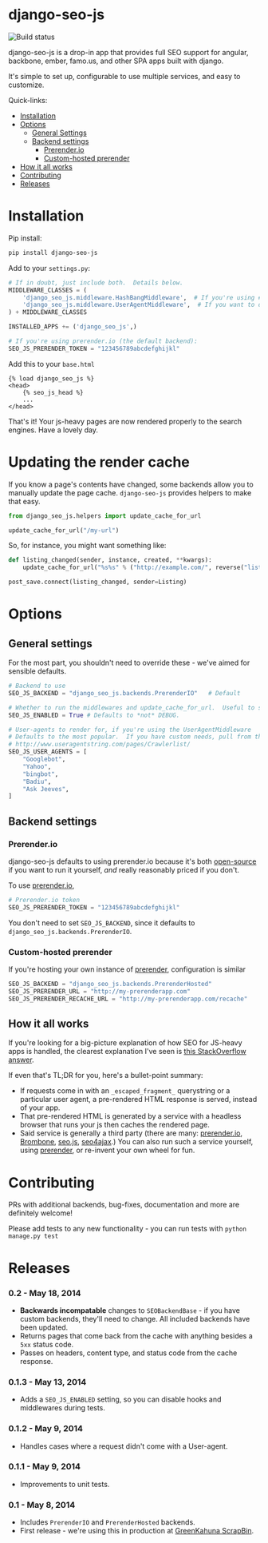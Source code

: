 django-seo-js
=============

![Build status](https://circleci.com/gh/greenkahuna/django-seo-js.png?circle-token=90ca5d5cbeb2af20bc378faf1b196e6c03e69f26)

django-seo-js is a drop-in app that provides full SEO support for angular, backbone, ember, famo.us, and other SPA apps built with django.

It's simple to set up, configurable to use multiple services, and easy to customize.

Quick-links:
- [Installation](README.md#installation)
- [Options](README.md#options)
    - [General Settings](README.md#General-Settings)
    - [Backend settings](README.md#Backend-settings)
        - [Prerender.io](README.md#Prerender-io)
        - [Custom-hosted prerender](README.md#custom-hosted-prerender)
- [How it all works](README.md#how-it-all-works)
- [Contributing](README.md#contributing)
- [Releases](README.md#releases)


# Installation

Pip install:

```bash
pip install django-seo-js
```


Add to your `settings.py`:

```python
# If in doubt, just include both.  Details below.
MIDDLEWARE_CLASSES = (
    'django_seo_js.middleware.HashBangMiddleware',  # If you're using #!
    'django_seo_js.middleware.UserAgentMiddleware',  # If you want to detect by user agent
) + MIDDLEWARE_CLASSES

INSTALLED_APPS += ('django_seo_js',)

# If you're using prerender.io (the default backend):
SEO_JS_PRERENDER_TOKEN = "123456789abcdefghijkl"
```

Add this to your `base.html`

```twig
{% load django_seo_js %}
<head>
    {% seo_js_head %}
    ...
</head>
```

That's it!  Your js-heavy pages are now rendered properly to the search engines. Have a lovely day.

# Updating the render cache

If you know a page's contents have changed, some backends allow you to manually update the page cache.  `django-seo-js` provides helpers to make that easy.

```python
from django_seo_js.helpers import update_cache_for_url

update_cache_for_url("/my-url")
```

So, for instance, you might want something like:

```python
def listing_changed(sender, instance, created, **kwargs):
    update_cache_for_url("%s%s" % ("http://example.com/", reverse("listing_detail", instance.pk))

post_save.connect(listing_changed, sender=Listing)
```


# Options

## General settings

For the most part, you shouldn't need to override these - we've aimed for sensible defaults.

```python
# Backend to use
SEO_JS_BACKEND = "django_seo_js.backends.PrerenderIO"   # Default

# Whether to run the middlewares and update_cache_for_url.  Useful to set False for unit testing.
SEO_JS_ENABLED = True # Defaults to *not* DEBUG.

# User-agents to render for, if you're using the UserAgentMiddleware
# Defaults to the most popular.  If you have custom needs, pull from the full list:
# http://www.useragentstring.com/pages/Crawlerlist/
SEO_JS_USER_AGENTS = [
    "Googlebot",
    "Yahoo",
    "bingbot",
    "Badiu",
    "Ask Jeeves",
]
```



## Backend settings

### Prerender.io
django-seo-js defaults to using prerender.io because it's both [open-source](https://github.com/prerender/prerender) if you want to run it yourself, *and* really reasonably priced if you don't.


To use [prerender.io](http://prerender.io),

```python
# Prerender.io token
SEO_JS_PRERENDER_TOKEN = "123456789abcdefghijkl"
```

You don't need to set `SEO_JS_BACKEND`, since it defaults to `django_seo_js.backends.PrerenderIO`.


### Custom-hosted prerender

If you're hosting your own instance of [prerender](https://github.com/prerender/prerender), configuration is similar

```python
SEO_JS_BACKEND = "django_seo_js.backends.PrerenderHosted"
SEO_JS_PRERENDER_URL = "http://my-prerenderapp.com"
SEO_JS_PRERENDER_RECACHE_URL = "http://my-prerenderapp.com/recache"
```


## How it all works

If you're looking for a big-picture explanation of how SEO for JS-heavy apps is handled, the clearest explanation I've seen is [this StackOverflow answer](http://stackoverflow.com/a/20766253).

If even that's TL;DR for you, here's a bullet-point summary:

- If requests come in with an `_escaped_fragment_` querystring or a particular user agent, a pre-rendered HTML response is served, instead of your app.
- That pre-rendered HTML is generated by a service with a headless browser that runs your js then caches the rendered page.
- Said service is generally a third party (there are many: [prerender.io](https://prerender.io/), [Brombone](http://www.brombone.com/), [seo.js](http://getseojs.com/), [seo4ajax](http://www.seo4ajax.com/).) You can also run such a service yourself, using [prerender](https://github.com/prerender/prerender), or re-invent your own wheel for fun.


# Contributing

PRs with additional backends, bug-fixes, documentation and more are definitely welcome! 

Please add tests to any new functionality - you can run tests with `python manage.py test`


# Releases



### 0.2 - May 18, 2014

* **Backwards incompatable** changes to `SEOBackendBase` - if you have custom backends, they'll need to change.  All included backends have been updated.
* Returns pages that come back from the cache with anything besides a `5xx` status code.
* Passes on headers, content type, and status code from the cache response.


### 0.1.3 - May 13, 2014

* Adds a `SEO_JS_ENABLED` setting, so you can disable hooks and middlewares during tests.


### 0.1.2 - May 9, 2014

* Handles cases where a request didn't come with a User-agent.


### 0.1.1 - May 9, 2014

* Improvements to unit tests.


### 0.1 - May 8, 2014

* Includes `PrerenderIO` and `PrerenderHosted` backends.
* First release - we're using this in production at [GreenKahuna ScrapBin](http://scrapbin.com).

